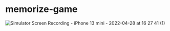 # memorize-game

![Simulator Screen Recording - iPhone 13 mini - 2022-04-28 at 16 27 41 (1)](https://user-images.githubusercontent.com/34919558/166465950-69ed017d-21c3-4a1b-a6bd-43ae7f5a5165.gif)
